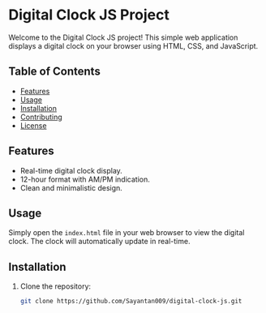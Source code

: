 # Digital Clock JS Project

Welcome to the Digital Clock JS project! This simple web application displays a digital clock on your browser using HTML, CSS, and JavaScript.

## Table of Contents

- [Features](#features)
- [Usage](#usage)
- [Installation](#installation)
- [Contributing](#contributing)
- [License](#license)

## Features

- Real-time digital clock display.
- 12-hour format with AM/PM indication.
- Clean and minimalistic design.

## Usage

Simply open the `index.html` file in your web browser to view the digital clock. The clock will automatically update in real-time.

## Installation

1. Clone the repository:

   ```bash
   git clone https://github.com/Sayantan009/digital-clock-js.git